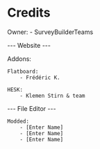 # Credits

Owner:
    - SurveyBuilderTeams


--- Website ---

Addons:

    Flatboard:
        - Frédéric K.
        
    HESK:
        - Klemen Stirn & team

--- File Editor ---

    Modded:
        - [Enter Name]
        - [Enter Name]
        - [Enter Name]
